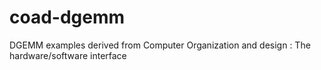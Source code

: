 # coad-dgemm
DGEMM examples derived from Computer Organization and design : The hardware/software interface
